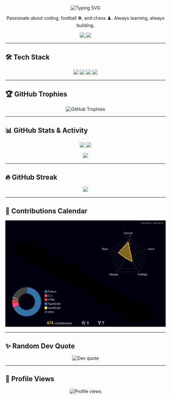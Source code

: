 <!-- Typing SVG -->
<p align="center">
  <img src="https://readme-typing-svg.herokuapp.com?font=Fira+Code&size=25&pause=1000&color=00F79B&center=true&vCenter=true&width=500&lines=Hi%2C+I'm+Trong+Khanh;Coder+%7C+Football+Fan+%7C+Chess+Lover;Fan+of+Real+Madrid" alt="Typing SVG" />
</p>

<p align="center">
  Passionate about coding, football ⚽, and chess ♟️.  
  Always learning, always building.  
</p>

<!-- Social Links -->
<p align="center">
  <a href="https://discord.com/users/ilovechess12">
    <img src="https://img.shields.io/badge/Discord-ilovechess12-5865F2?style=for-the-badge&logo=discord&logoColor=white" />
  </a>
  <a href="https://www.chess.com/member/NKT-DoTrongKhanh-2012">
    <img src="https://img.shields.io/badge/Chess.com-NKT--DoTrongKhanh--2012-81b64c?style=for-the-badge&logo=chess&logoColor=white" />
  </a>
</p>

---

## 🛠️ Tech Stack
<p align="center">
  <img src="https://img.shields.io/badge/HTML5-E34F26?style=for-the-badge&logo=html5&logoColor=white" />
  <img src="https://img.shields.io/badge/CSS3-1572B6?style=for-the-badge&logo=css3&logoColor=white" />
  <img src="https://img.shields.io/badge/JavaScript-F7DF1E?style=for-the-badge&logo=javascript&logoColor=black" />
  <img src="https://img.shields.io/badge/Python-3776AB?style=for-the-badge&logo=python&logoColor=white" />
</p>

---

## 🏆 GitHub Trophies
<p align="center">
  <img src="https://github-profile-trophy.vercel.app/?username=OhNoMyKing-Code&theme=dark&no-frame=true&no-bg=true&margin-w=15" alt="GitHub Trophies" />
</p>

---

## 📊 GitHub Stats & Activity

<p align="center">
  <img src="https://github-readme-stats.vercel.app/api?username=OhNoMyKing-Code&show_icons=true&theme=dark&count_private=true" height="165" />
  <img src="https://github-readme-stats.vercel.app/api/top-langs/?username=OhNoMyKing-Code&layout=compact&theme=dark" height="165" />
</p>

<p align="center">
  <img src="https://github-readme-activity-graph.vercel.app/graph?username=OhNoMyKing-Code&theme=react-dark&hide_border=true&area=true" />
</p>

---

## 🔥 GitHub Streak

<p align="center">
  <img src="https://github-readme-streak-stats.herokuapp.com/?user=OhNoMyKing-Code&theme=dark" />
</p>

---

## 📅 Contributions Calendar

<p align="center">
  <a href="https://github.com/OhNoMyKing-Code">
    <img src="https://github.com/OhNoMyKing-Code/OhNoMyKing-Code/blob/main/profile-3d-contrib/profile-night-rainbow.svg" />
  </a>
</p>

---

## ✨ Random Dev Quote

<p align="center">
  <img src="https://quotes-github-readme.vercel.app/api?type=horizontal&theme=dark" alt="Dev quote" />
</p>

---

## 👀 Profile Views

<p align="center">
  <img src="https://komarev.com/ghpvc/?username=OhNoMyKing-Code&label=Profile%20Views&color=00F79B&style=for-the-badge" alt="Profile views" />
</p>
